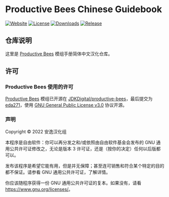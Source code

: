 <!-- markdownlint-disable MD033 -->
# Productive Bees Chinese Guidebook

[![Website](https://shields.io/website?up_message=anyijun.com&url=http://anyijun.com&label=Website)](http://anyijun.com)
[![License](https://img.shields.io/github/license/ShaBaiTianCN/ProductiveBeesChineseGuidebook?label=License)](https://github.com/ShaBaiTianCN/ProductiveBeesChineseGuidebook/blob/master/LICENSE)
[![Downloads](https://shields.io/github/downloads/ShaBaiTianCN/ProductiveBeesChineseGuidebook/total?label=Downloads)](https://github.com/ShaBaiTianCN/ProductiveBeesChineseGuidebook/releases)
[![Release](https://shields.io/github/v/release/ShaBaiTianCN/ProductiveBeesChineseGuidebook?display_name=tag&include_prereleases&label=Release)](https://github.com/ShaBaiTianCN/ProductiveBeesChineseGuidebook/releases/latest)

## 仓库说明

这里是 [Productive Bees](https://www.curseforge.com/minecraft/mc-mods/productivebees) 模组手册简体中文汉化仓库。

## 许可

### Productive Bees 使用的许可

[Productive Bees](https://www.curseforge.com/minecraft/mc-mods/productivebees) 模组已开源在 [JDKDigital/productive-bees](https://github.com/JDKDigital/productive-bees)，最后提交为 [eda271](https://github.com/JDKDigital/productive-bees/commit/aeda27119092b31060f4afade6b8e528b49495c6)，使用 [GNU General Public License v3.0](https://github.com/JDKDigital/productive-bees/blob/aeda27119092b31060f4afade6b8e528b49495c6/LICENSE) 协议开源。

### 声明

Copyright © 2022 安逸汉化组

本程序是自由软件：你可以再分发之和/或依照由自由软件基金会发布的 GNU 通用公共许可证修改之，无论是版本 3 许可证，还是（按你的决定）任何以后版都可以。

发布该程序是希望它能有用，但是并无保障；甚至连可销售和符合某个特定的目的都不保证。请参看 GNU 通用公共许可证，了解详情。

你应该随程序获得一份 GNU 通用公共许可证的复本。如果没有，请看 <https://www.gnu.org/licenses/>。

